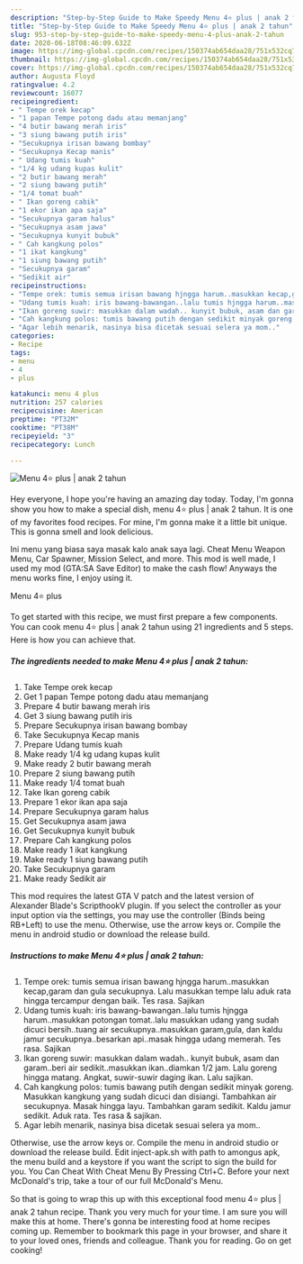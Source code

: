```yaml
---
description: "Step-by-Step Guide to Make Speedy Menu 4⭐️ plus | anak 2 tahun"
title: "Step-by-Step Guide to Make Speedy Menu 4⭐️ plus | anak 2 tahun"
slug: 953-step-by-step-guide-to-make-speedy-menu-4-plus-anak-2-tahun
date: 2020-06-18T08:46:09.632Z
image: https://img-global.cpcdn.com/recipes/150374ab654daa28/751x532cq70/menu-4⭐️-plus-anak-2-tahun-foto-resep-utama.jpg
thumbnail: https://img-global.cpcdn.com/recipes/150374ab654daa28/751x532cq70/menu-4⭐️-plus-anak-2-tahun-foto-resep-utama.jpg
cover: https://img-global.cpcdn.com/recipes/150374ab654daa28/751x532cq70/menu-4⭐️-plus-anak-2-tahun-foto-resep-utama.jpg
author: Augusta Floyd
ratingvalue: 4.2
reviewcount: 16077
recipeingredient:
- " Tempe orek kecap"
- "1 papan Tempe potong dadu atau memanjang"
- "4 butir bawang merah iris"
- "3 siung bawang putih iris"
- "Secukupnya irisan bawang bombay"
- "Secukupnya Kecap manis"
- " Udang tumis kuah"
- "1/4 kg udang kupas kulit"
- "2 butir bawang merah"
- "2 siung bawang putih"
- "1/4 tomat buah"
- " Ikan goreng cabik"
- "1 ekor ikan apa saja"
- "Secukupnya garam halus"
- "Secukupnya asam jawa"
- "Secukupnya kunyit bubuk"
- " Cah kangkung polos"
- "1 ikat kangkung"
- "1 siung bawang putih"
- "Secukupnya garam"
- "Sedikit air"
recipeinstructions:
- "Tempe orek: tumis semua irisan bawang hjngga harum..masukkan kecap,garam dan gula secukupnya. Lalu masukkan tempe lalu aduk rata hingga tercampur dengan baik. Tes rasa. Sajikan"
- "Udang tumis kuah: iris bawang-bawangan..lalu tumis hjngga harum..masukkan potongan tomat..lalu masukkan udang yang sudah dicuci bersih..tuang air secukupnya..masukkan garam,gula, dan kaldu jamur secukupnya..besarkan api..masak hingga udang memerah. Tes rasa. Sajikan"
- "Ikan goreng suwir: masukkan dalam wadah.. kunyit bubuk, asam dan garam..beri air sedikit..masukkan ikan..diamkan 1/2 jam. Lalu goreng hingga matang. Angkat, suwir-suwir daging ikan. Lalu sajikan."
- "Cah kangkung polos: tumis bawang putih dengan sedikit minyak goreng. Masukkan kangkung yang sudah dicuci dan disiangi. Tambahkan air secukupnya. Masak hingga layu. Tambahkan garam sedikit. Kaldu jamur sedikit. Aduk rata. Tes rasa &amp; sajikan."
- "Agar lebih menarik, nasinya bisa dicetak sesuai selera ya mom.."
categories:
- Recipe
tags:
- menu
- 4
- plus

katakunci: menu 4 plus 
nutrition: 257 calories
recipecuisine: American
preptime: "PT32M"
cooktime: "PT38M"
recipeyield: "3"
recipecategory: Lunch

---
```



![Menu 4⭐️ plus | anak 2 tahun](https://img-global.cpcdn.com/recipes/150374ab654daa28/751x532cq70/menu-4⭐️-plus-anak-2-tahun-foto-resep-utama.jpg)

Hey everyone, I hope you're having an amazing day today. Today, I'm gonna show you how to make a special dish, menu 4⭐️ plus | anak 2 tahun. It is one of my favorites food recipes. For mine, I'm gonna make it a little bit unique. This is gonna smell and look delicious.

Ini menu yang biasa saya masak kalo anak saya lagi. Cheat Menu Weapon Menu, Car Spawner, Mission Select, and more. This mod is well made, I used my mod (GTA:SA Save Editor) to make the cash flow! Anyways the menu works fine, I enjoy using it.

Menu 4⭐️ plus 

To get started with this recipe, we must first prepare a few components. You can cook menu 4⭐️ plus | anak 2 tahun using 21 ingredients and 5 steps. Here is how you can achieve that.

<!--inarticleads1-->

##### The ingredients needed to make Menu 4⭐️ plus | anak 2 tahun:

1. Take  Tempe orek kecap
1. Get 1 papan Tempe potong dadu atau memanjang
1. Prepare 4 butir bawang merah iris
1. Get 3 siung bawang putih iris
1. Prepare Secukupnya irisan bawang bombay
1. Take Secukupnya Kecap manis
1. Prepare  Udang tumis kuah
1. Make ready 1/4 kg udang kupas kulit
1. Make ready 2 butir bawang merah
1. Prepare 2 siung bawang putih
1. Make ready 1/4 tomat buah
1. Take  Ikan goreng cabik
1. Prepare 1 ekor ikan apa saja
1. Prepare Secukupnya garam halus
1. Get Secukupnya asam jawa
1. Get Secukupnya kunyit bubuk
1. Prepare  Cah kangkung polos
1. Make ready 1 ikat kangkung
1. Make ready 1 siung bawang putih
1. Take Secukupnya garam
1. Make ready Sedikit air


This mod requires the latest GTA V patch and the latest version of Alexander Blade&#39;s ScripthookV plugin. If you select the controller as your input option via the settings, you may use the controller (Binds being RB+Left) to use the menu. Otherwise, use the arrow keys or. Compile the menu in android studio or download the release build. 

<!--inarticleads2-->

##### Instructions to make Menu 4⭐️ plus | anak 2 tahun:

1. Tempe orek: tumis semua irisan bawang hjngga harum..masukkan kecap,garam dan gula secukupnya. Lalu masukkan tempe lalu aduk rata hingga tercampur dengan baik. Tes rasa. Sajikan
1. Udang tumis kuah: iris bawang-bawangan..lalu tumis hjngga harum..masukkan potongan tomat..lalu masukkan udang yang sudah dicuci bersih..tuang air secukupnya..masukkan garam,gula, dan kaldu jamur secukupnya..besarkan api..masak hingga udang memerah. Tes rasa. Sajikan
1. Ikan goreng suwir: masukkan dalam wadah.. kunyit bubuk, asam dan garam..beri air sedikit..masukkan ikan..diamkan 1/2 jam. Lalu goreng hingga matang. Angkat, suwir-suwir daging ikan. Lalu sajikan.
1. Cah kangkung polos: tumis bawang putih dengan sedikit minyak goreng. Masukkan kangkung yang sudah dicuci dan disiangi. Tambahkan air secukupnya. Masak hingga layu. Tambahkan garam sedikit. Kaldu jamur sedikit. Aduk rata. Tes rasa &amp; sajikan.
1. Agar lebih menarik, nasinya bisa dicetak sesuai selera ya mom..


Otherwise, use the arrow keys or. Compile the menu in android studio or download the release build. Edit inject-apk.sh with path to amongus apk, the menu build and a keystore if you want the script to sign the build for you. You Can Cheat With Cheat Menu By Pressing Ctrl+C. Before your next McDonald&#39;s trip, take a tour of our full McDonald&#39;s Menu. 

So that is going to wrap this up with this exceptional food menu 4⭐️ plus | anak 2 tahun recipe. Thank you very much for your time. I am sure you will make this at home. There's gonna be interesting food at home recipes coming up. Remember to bookmark this page in your browser, and share it to your loved ones, friends and colleague. Thank you for reading. Go on get cooking!
